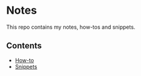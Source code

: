 # Notes

This repo contains my notes, how-tos and snippets.

## Contents

- [How-to](howto)
- [Snippets](snippets)
